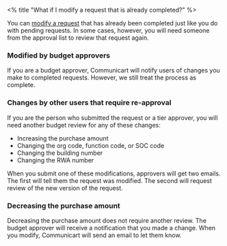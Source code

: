 <% title "What if I modify a request that is already completed?" %>

You can [modify a request](./modifying_requests) that has already been completed just like you do with pending requests. In some cases, however, you will need someone from the approval list to review that request again.

### Modified by budget approvers

If you are a budget approver, Communicart will notify users of changes you make to completed requests. However, we still treat the process as complete.

### Changes by other users that require re-approval

If you are the person who submitted the request or a tier approver, you will need another budget review for any of these changes:

- Increasing the purchase amount
- Changing the org code, function code, or SOC code
- Changing the building number
- Changing the RWA number

When you submit one of these modifications, approvers will get two emails. The first will tell them the request was modified. The second will request review of the new version of the request.

### Decreasing the purchase amount

Decreasing the purchase amount does not require another review. The budget approver will receive a notification that you made a change. When you modify, Communicart will send an email to let them know.
